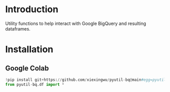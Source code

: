 # Introduction
Utility functions to help interact with Google BigQuery and resulting dataframes.

# Installation
## Google Colab
```python
!pip install git+https://github.com/xiexingwu/pyutil-bq@main#egg=pyutil-bq
from pyutil-bq.df import *
```
